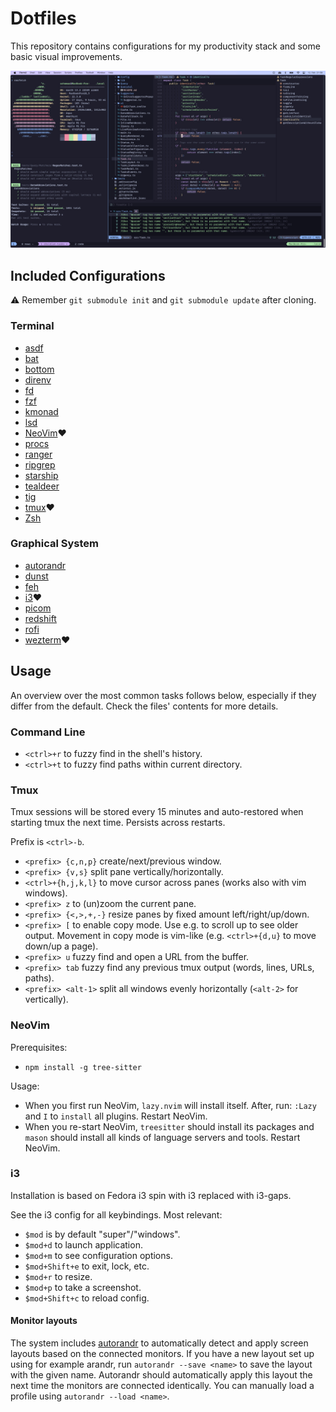 # Dotfiles

This repository contains configurations for my productivity stack and some basic visual improvements.

[![Screenshot NeoVim 2023](./resources/2023_neovim.jpg)](https://github.com/schemar/dotfiles/raw/main/resources/2023_neovim.png)

## Included Configurations

⚠️ Remember `git submodule init` and `git submodule update` after cloning.

### Terminal

- [asdf](https://github.com/asdf-vm/asdf)
- [bat](https://github.com/sharkdp/bat)
- [bottom](https://github.com/ClementTsang/bottom)
- [direnv](https://github.com/direnv/direnv)
- [fd](https://github.com/sharkdp/fd)
- [fzf](https://github.com/junegunn/fzf)
- [kmonad](https://github.com/david-janssen/kmonad)
- [lsd](https://github.com/lsd-rs/lsd)
- [NeoVim](https://github.com/neovim/neovim)❤️
- [procs](https://github.com/dalance/procs)
- [ranger](https://github.com/ranger/ranger)
- [ripgrep](https://github.com/BurntSushi/ripgrep)
- [starship](https://github.com/starship/starship)
- [tealdeer](https://github.com/dbrgn/tealdeer)
- [tig](https://github.com/jonas/tig)
- [tmux](https://github.com/tmux/tmux)❤️
- [Zsh](https://www.zsh.org/)

### Graphical System

- [autorandr](https://github.com/phillipberndt/autorandr)
- [dunst](https://github.com/dunst-project/dunst)
- [feh](https://github.com/derf/feh)
- [i3](https://github.com/i3/i3)❤️
- [picom](https://github.com/yshui/picom)
- [redshift](https://github.com/jonls/redshift)
- [rofi](https://github.com/davatorium/rofi)
- [wezterm](https://github.com/wez/wezterm)❤️

## Usage

An overview over the most common tasks follows below,
especially if they differ from the default.
Check the files' contents for more details.

### Command Line

- `<ctrl>+r` to fuzzy find in the shell's history.
- `<ctrl>+t` to fuzzy find paths within current directory.

### Tmux

Tmux sessions will be stored every 15 minutes and auto-restored when starting tmux the next time.
Persists across restarts.

Prefix is `<ctrl>-b`.

- `<prefix> {c,n,p}` create/next/previous window.
- `<prefix> {v,s}` split pane vertically/horizontally.
- `<ctrl>+{h,j,k,l}` to move cursor across panes (works also with vim windows).
- `<prefix> z` to (un)zoom the current pane.
- `<prefix> {<,>,+,-}` resize panes by fixed amount left/right/up/down.
- `<prefix> [` to enable copy mode. Use e.g. to scroll up to see older output.
  Movement in copy mode is vim-like (e.g. `<ctrl>+{d,u}` to move down/up a page).
- `<prefix> u` fuzzy find and open a URL from the buffer.
- `<prefix> tab` fuzzy find any previous tmux output (words, lines, URLs, paths).
- `<prefix> <alt-1>` split all windows evenly horizontally (`<alt-2>` for vertically).

### NeoVim

Prerequisites:

- `npm install -g tree-sitter`

Usage:

- When you first run NeoVim, `lazy.nvim` will install itself.
  After, run: `:Lazy` and `I` to `install` all plugins.
  Restart NeoVim.
- When you re-start NeoVim, `treesitter` should install its packages and `mason`
  should install all kinds of language servers and tools.
  Restart NeoVim.

### i3

Installation is based on Fedora i3 spin with i3 replaced with i3-gaps.

See the i3 config for all keybindings. Most relevant:

- `$mod` is by default "super"/"windows".
- `$mod+d` to launch application.
- `$mod+m` to see configuration options.
- `$mod+Shift+e` to exit, lock, etc.
- `$mod+r` to resize.
- `$mod+p` to take a screenshot.
- `$mod+Shift+c` to reload config.

#### Monitor layouts

The system includes [autorandr](https://github.com/phillipberndt/autorandr) to automatically detect and apply screen layouts based on the connected monitors.
If you have a new layout set up using for example arandr, run `autorandr --save <name>` to save the layout with the given name.
Autorandr should automatically apply this layout the next time the monitors are connected identically.
You can manually load a profile using `autorandr --load <name>`.
